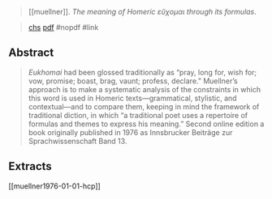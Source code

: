 > [[muellner]]. *The meaning of Homeric εὔχομαι through its formulas*. 

> [chs](http://nrs.harvard.edu/urn-3:hul.ebook:CHS_MuellnerL.The_Meaning_of_Homeric_eukhomai.1976)
> [pdf](a/muellner1976-01-01.pdf) #nopdf 
> #link 

## Abstract
> *Eukhomai* had been glossed traditionally as “pray, long for, wish for; vow, promise; boast, brag, vaunt; profess, declare.” Muellner’s approach is to make a systematic analysis of the constraints in which this word is used in Homeric texts—grammatical, stylistic, and contextual—and to compare them, keeping in mind the framework of traditional diction, in which “a traditional poet uses a repertoire of formulas and themes to express his meaning.” 
> Second online edition a book originally published in 1976 as Innsbrucker Beiträge zur Sprachwissenschaft Band 13.

## Extracts
[[muellner1976-01-01-hcp]]
